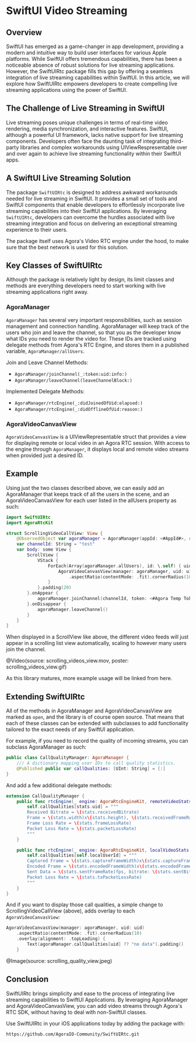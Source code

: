 # SwiftUI Video Streaming

## Overview

SwiftUI has emerged as a game-changer in app development, providing a modern and intuitive way to build user interfaces for various Apple platforms. While SwiftUI offers tremendous capabilities, there has been a noticeable absence of robust solutions for live streaming applications. However, the SwiftUIRtc package fills this gap by offering a seamless integration of live streaming capabilities within SwiftUI. In this article, we will explore how SwiftUIRtc empowers developers to create compelling live streaming applications using the power of SwiftUI.

## The Challenge of Live Streaming in SwiftUI

Live streaming poses unique challenges in terms of real-time video rendering, media synchronization, and interactive features. SwiftUI, although a powerful UI framework, lacks native support for live streaming components. Developers often face the daunting task of integrating third-party libraries and complex workarounds using UIViewRespresentable over and over again to achieve live streaming functionality within their SwiftUI apps.

## A SwiftUI Live Streaming Solution

The package `SwiftUIRtc` is designed to address awkward workarounds needed for live streaming in SwiftUI. It provides a small set of tools and SwiftUI components that enable developers to effortlessly incorporate live streaming capabilities into their SwiftUI applications. By leveraging ``SwiftUIRtc``, developers can overcome the hurdles associated with live streaming integration and focus on delivering an exceptional streaming experience to their users.

The package itself uses Agora's Video RTC engine under the hood, to make sure that the best network is used for this solution.

## Key Classes of SwiftUIRtc

Although the package is relatively light by design, its limit classes and methods are everything developers need to start working with live streaming applications right away.

### AgoraManager

``AgoraManager`` has several very important responsibilities, such as session management and connection handling. AgoraManager will keep track of the users who join and leave the channel, so that you as the developer know what IDs you need to render the video for. These IDs are tracked using delegate methods from Agora's RTC Engine, and stores them in a published variable, ``AgoraManager/allUsers``.

Join and Leave Channel Methods:

- ``AgoraManager/joinChannel(_:token:uid:info:)``
- ``AgoraManager/leaveChannel(leaveChannelBlock:)``

Implemented Delegate Methods:

- ``AgoraManager/rtcEngine(_:didJoinedOfUid:elapsed:)``
- ``AgoraManager/rtcEngine(_:didOfflineOfUid:reason:)``

### AgoraVideoCanvasView

``AgoraVideoCanvasView`` is a UIViewRepresentable struct that provides a view for displaying remote or local video in an Agora RTC session. With access to the engine through ``AgoraManager``, it displays local and remote video streams when provided just a desired ID.

## Example

Using just the two classes described above, we can easily add an AgoraManager that keeps track of all the users in the scene, and an AgoraVideoCanvasView for each user listed in the allUsers property as such: 

```swift
import SwiftUIRtc
import AgoraRtcKit

struct ScrollingVideoCallView: View {
    @ObservedObject var agoraManager = AgoraManager(appId: <#AppId#>, role: .broadcaster)
    var channelId: String = "test"
    var body: some View {
        ScrollView {
            VStack {
                ForEach(Array(agoraManager.allUsers), id: \.self) { uid in
                    AgoraVideoCanvasView(manager: agoraManager, uid: uid)
                        .aspectRatio(contentMode: .fit).cornerRadius(10)
                }
            }.padding(20)
        }.onAppear {
            agoraManager.joinChannel(channelId, token: <#Agora Temp Token#>)
        }.onDisappear {
            agoraManager.leaveChannel()
        }
    }
}
```

When displayed in a ScrollView like above, the different video feeds will just appear in a scrolling list view automatically, scaling to however many users join the channel.

@Video(source: scrolling_videos_view.mov, poster: scrolling_videos_view.gif)

As this library matures, more example usage will be linked from here.

## Extending SwiftUIRtc

All of the methods in AgoraManager and AgoraVideoCanvasView are marked as `open`, and the library is of course open source. That means that each of these classes can be extended with subclasses to add functionality tailored to the exact needs of any SwiftUI application.

For example, if you need to record the quality of incoming streams, you can subclass AgoraManager as such:

```swift
public class CallQualityManager: AgoraManager {
    /// A dictionary mapping user IDs to call quality statistics.
    @Published public var callQualities: [UInt: String] = [:]
}
```

And add a few additional delegate methods:

```swift
extension CallQualityManager {
    public func rtcEngine(_ engine: AgoraRtcEngineKit, remoteVideoStats stats: AgoraRtcRemoteVideoStats) {
        self.callQualities[stats.uid] = """
        Received Bitrate = \(stats.receivedBitrate)
        Frame = \(stats.width)x\(stats.height), \(stats.receivedFrameRate)fps
        Frame Loss Rate = \(stats.frameLossRate)
        Packet Loss Rate = \(stats.packetLossRate)
        """
    }

    public func rtcEngine(_ engine: AgoraRtcEngineKit, localVideoStats stats: AgoraRtcLocalVideoStats, sourceType: AgoraVideoSourceType) {
        self.callQualities[self.localUserId] = """
        Captured Frame = \(stats.captureFrameWidth)x\(stats.captureFrameHeight), \(stats.captureFrameRate)fps
        Encoded Frame = \(stats.encodedFrameWidth)x\(stats.encodedFrameHeight), \(stats.encoderOutputFrameRate)fps
        Sent Data = \(stats.sentFrameRate)fps, bitrate: \(stats.sentBitrate)
        Packet Loss Rate = \(stats.txPacketLossRate)
        """
    }
}
```

And if you want to display those call qualities, a simple change to ScrollingVideoCallView (above), adds overlay to each ``AgoraVideoCanvasView``:

```swift
AgoraVideoCanvasView(manager: agoraManager, uid: uid)
    .aspectRatio(contentMode: .fit).cornerRadius(10)
    .overlay(alignment: .topLeading) {
        Text(agoraManager.callQualities[uid] ?? "no data").padding()
    }
```

@Image(source: scrolling_quality_view.jpeg)

## Conclusion

SwiftUIRtc brings simplicity and ease to the process of integrating live streaming capabilities to SwiftUI Applications. By leveraging AgoraManager and AgoraVideoCanvasView, you can add video streams through Agora's RTC SDK, without having to deal with non-SwiftUI classes.

Use SwiftUIRtc in your iOS applications today by adding the package with:

```txt
https://github.com/AgoraIO-Community/SwiftUIRtc.git
```
